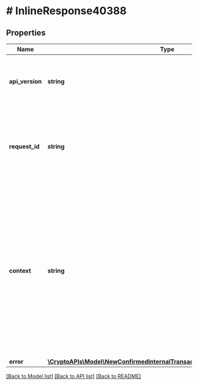 # # InlineResponse40388

## Properties

Name | Type | Description | Notes
------------ | ------------- | ------------- | -------------
**api_version** | **string** | Specifies the version of the API that incorporates this endpoint. |
**request_id** | **string** | Defines the ID of the request. The &#x60;requestId&#x60; is generated by Crypto APIs and it&#39;s unique for every request. |
**context** | **string** | In batch situations the user can use the context to correlate responses with requests. This property is present regardless of whether the response was successful or returned as an error. &#x60;context&#x60; is specified by the user. | [optional]
**error** | [**\CryptoAPIs\Model\NewConfirmedInternalTransactionsAndEachConfirmationE403**](NewConfirmedInternalTransactionsAndEachConfirmationE403.md) |  |

[[Back to Model list]](../../README.md#models) [[Back to API list]](../../README.md#endpoints) [[Back to README]](../../README.md)
